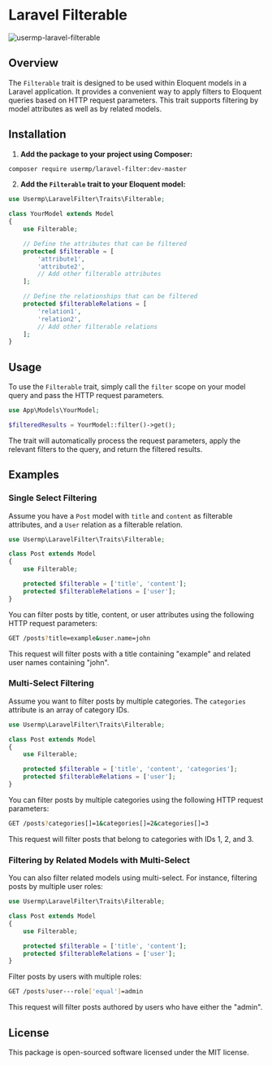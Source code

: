 # Laravel Filterable

![usermp-laravel-filterable](https://banners.beyondco.de/Laravel%20Filterable.png?theme=light&packageManager=composer+require&packageName=usermp%2Flaravel-filter&pattern=bankNote&style=style_1&description=The+Filterable+trait+is+designed+to+be+used+within+Eloquent+models+in+a+Laravel+application.&md=1&showWatermark=0&fontSize=100px&images=https%3A%2F%2Flaravel.com%2Fimg%2Flogomark.min.svg)


## Overview

The `Filterable` trait is designed to be used within Eloquent models in a Laravel application. It provides a convenient way to apply filters to Eloquent queries based on HTTP request parameters. This trait supports filtering by model attributes as well as by related models.

## Installation

1. **Add the package to your project using Composer:**

```bash
composer require usermp/laravel-filter:dev-master
```

2. **Add the `Filterable` trait to your Eloquent model:**

```php
use Usermp\LaravelFilter\Traits\Filterable;

class YourModel extends Model
{
    use Filterable;

    // Define the attributes that can be filtered
    protected $filterable = [
        'attribute1',
        'attribute2',
        // Add other filterable attributes
    ];

    // Define the relationships that can be filtered
    protected $filterableRelations = [
        'relation1',
        'relation2',
        // Add other filterable relations
    ];
}
```

## Usage

To use the `Filterable` trait, simply call the `filter` scope on your model query and pass the HTTP request parameters.

```php
use App\Models\YourModel;

$filteredResults = YourModel::filter()->get();
```

The trait will automatically process the request parameters, apply the relevant filters to the query, and return the filtered results.

## Examples

### Single Select Filtering

Assume you have a `Post` model with `title` and `content` as filterable attributes, and a `User` relation as a filterable relation.

```php
use Usermp\LaravelFilter\Traits\Filterable;

class Post extends Model
{
    use Filterable;

    protected $filterable = ['title', 'content'];
    protected $filterableRelations = ['user'];
}
```

You can filter posts by title, content, or user attributes using the following HTTP request parameters:

```bash
GET /posts?title=example&user.name=john
```

This request will filter posts with a title containing "example" and related user names containing "john".

### Multi-Select Filtering

Assume you want to filter posts by multiple categories. The `categories` attribute is an array of category IDs.

```php
use Usermp\LaravelFilter\Traits\Filterable;

class Post extends Model
{
    use Filterable;

    protected $filterable = ['title', 'content', 'categories'];
    protected $filterableRelations = ['user'];
}
```

You can filter posts by multiple categories using the following HTTP request parameters:

```bash
GET /posts?categories[]=1&categories[]=2&categories[]=3
```

This request will filter posts that belong to categories with IDs 1, 2, and 3.

### Filtering by Related Models with Multi-Select

You can also filter related models using multi-select. For instance, filtering posts by multiple user roles:

```php
use Usermp\LaravelFilter\Traits\Filterable;

class Post extends Model
{
    use Filterable;

    protected $filterable = ['title', 'content'];
    protected $filterableRelations = ['user'];
}
```

Filter posts by users with multiple roles:

```bash
GET /posts?user---role['equal']=admin
```

This request will filter posts authored by users who have either the "admin".

## License

This package is open-sourced software licensed under the MIT license.

